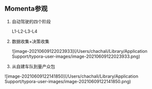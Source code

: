 ## Momenta参观

1. 自动驾驶的四个阶段

   L1-L2-L3-L4

2. 数据收集+决策收集

   ![image-20210609122023933](/Users/chachali/Library/Application Support/typora-user-images/image-20210609122023933.png)

3. 从自建车队到量产众包

![image-20210609122141850](/Users/chachali/Library/Application Support/typora-user-images/image-20210609122141850.png)